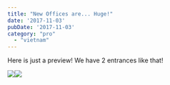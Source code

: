 ```yaml
---
title: "New Offices are... Huge!"
date: '2017-11-03'
pubDate: '2017-11-03'
category: "pro"
  - "vietnam"
---
```


Here is just a preview! We have 2 entrances like that!

![](https://malparty.cluster010.ovh.net/wp-content/uploads/2017/11/img_20171108_090528279340958018.jpg)![](https://malparty.cluster010.ovh.net/wp-content/uploads/2017/11/img_20171108_090512436833529853.jpg)
